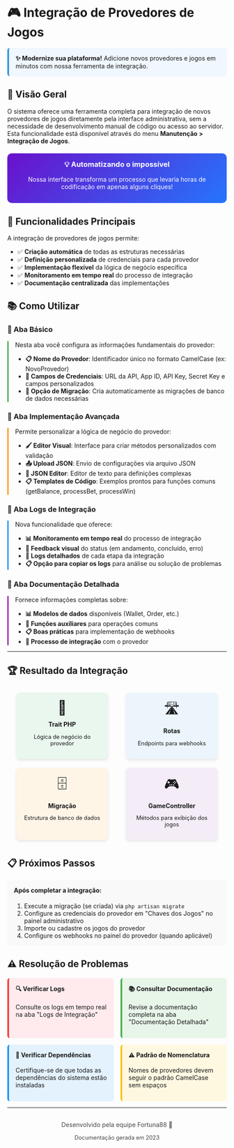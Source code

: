 # 🎮 Integração de Provedores de Jogos

<div style="background-color: #f0f7ff; padding: 15px; border-radius: 6px; border-left: 4px solid #3498db; margin-bottom: 20px;">
  <strong>✨ Modernize sua plataforma!</strong> Adicione novos provedores e jogos em minutos com nossa ferramenta de integração.
</div>

## 🌟 Visão Geral

O sistema oferece uma ferramenta completa para integração de novos provedores de jogos diretamente pela interface administrativa, sem a necessidade de desenvolvimento manual de código ou acesso ao servidor. Esta funcionalidade está disponível através do menu **Manutenção > Integração de Jogos**.

<div style="display: flex; justify-content: center; margin: 20px 0;">
  <div style="text-align: center; padding: 15px; max-width: 600px; background: linear-gradient(135deg, #6a11cb 0%, #2575fc 100%); border-radius: 10px; color: white;">
    <h3 style="margin-top: 0;">💡 Automatizando o impossível</h3>
    <p>Nossa interface transforma um processo que levaria horas de codificação em apenas alguns cliques!</p>
  </div>
</div>

## 🚀 Funcionalidades Principais

A integração de provedores de jogos permite:

- ✅ **Criação automática** de todas as estruturas necessárias
- ✅ **Definição personalizada** de credenciais para cada provedor
- ✅ **Implementação flexível** da lógica de negócio específica
- ✅ **Monitoramento em tempo real** do processo de integração
- ✅ **Documentação centralizada** das implementações

## 📚 Como Utilizar

### 🔹 Aba Básico

<div style="padding-left: 15px; border-left: 3px solid #4CAF50;">
Nesta aba você configura as informações fundamentais do provedor:

- **📋 Nome do Provedor**: Identificador único no formato CamelCase (ex: NovoProvedor)
- **🔑 Campos de Credenciais**: URL da API, App ID, API Key, Secret Key e campos personalizados
- **🔄 Opção de Migração**: Cria automaticamente as migrações de banco de dados necessárias
</div>

### 🔹 Aba Implementação Avançada

<div style="padding-left: 15px; border-left: 3px solid #FF9800;">
Permite personalizar a lógica de negócio do provedor:

- **🖌️ Editor Visual**: Interface para criar métodos personalizados com validação
- **📤 Upload JSON**: Envio de configurações via arquivo JSON
- **📝 JSON Editor**: Editor de texto para definições complexas
- **📋 Templates de Código**: Exemplos prontos para funções comuns (getBalance, processBet, processWin)
</div>

### 🔹 Aba Logs de Integração

<div style="padding-left: 15px; border-left: 3px solid #2196F3;">
Nova funcionalidade que oferece:

- **📊 Monitoramento em tempo real** do processo de integração
- **🚦 Feedback visual** do status (em andamento, concluído, erro)
- **📜 Logs detalhados** de cada etapa da integração
- **📋 Opção para copiar os logs** para análise ou solução de problemas
</div>

### 🔹 Aba Documentação Detalhada

<div style="padding-left: 15px; border-left: 3px solid #9C27B0;">
Fornece informações completas sobre:

- **📊 Modelos de dados** disponíveis (Wallet, Order, etc.)
- **🔧 Funções auxiliares** para operações comuns
- **📋 Boas práticas** para implementação de webhooks
- **🔄 Processo de integração** com o provedor
</div>

---

## 🏆 Resultado da Integração

<div style="display: flex; justify-content: space-around; flex-wrap: wrap; margin: 20px 0;">
  <div style="width: 180px; margin: 10px; text-align: center; padding: 15px; border-radius: 8px; background-color: #e9f7ef; box-shadow: 0 3px 6px rgba(0,0,0,0.1);">
    <div style="font-size: 2rem;">📄</div>
    <h4 style="margin: 10px 0;">Trait PHP</h4>
    <p style="font-size: 0.8rem;">Lógica de negócio do provedor</p>
  </div>
  <div style="width: 180px; margin: 10px; text-align: center; padding: 15px; border-radius: 8px; background-color: #ebf5fb; box-shadow: 0 3px 6px rgba(0,0,0,0.1);">
    <div style="font-size: 2rem;">🛣️</div>
    <h4 style="margin: 10px 0;">Rotas</h4>
    <p style="font-size: 0.8rem;">Endpoints para webhooks</p>
  </div>
  <div style="width: 180px; margin: 10px; text-align: center; padding: 15px; border-radius: 8px; background-color: #fef5e7; box-shadow: 0 3px 6px rgba(0,0,0,0.1);">
    <div style="font-size: 2rem;">🗄️</div>
    <h4 style="margin: 10px 0;">Migração</h4>
    <p style="font-size: 0.8rem;">Estrutura de banco de dados</p>
  </div>
  <div style="width: 180px; margin: 10px; text-align: center; padding: 15px; border-radius: 8px; background-color: #f4ecf7; box-shadow: 0 3px 6px rgba(0,0,0,0.1);">
    <div style="font-size: 2rem;">🎮</div>
    <h4 style="margin: 10px 0;">GameController</h4>
    <p style="font-size: 0.8rem;">Métodos para exibição dos jogos</p>
  </div>
</div>

## 📋 Próximos Passos

<div style="background-color: #f9f9f9; padding: 15px; border-radius: 6px; margin-bottom: 20px;">
  <h4 style="margin-top: 0;">Após completar a integração:</h4>
  <ol style="margin-bottom: 0;">
    <li>Execute a migração (se criada) via <code>php artisan migrate</code></li>
    <li>Configure as credenciais do provedor em "Chaves dos Jogos" no painel administrativo</li>
    <li>Importe ou cadastre os jogos do provedor</li>
    <li>Configure os webhooks no painel do provedor (quando aplicável)</li>
  </ol>
</div>

## ⚠️ Resolução de Problemas

<div style="display: grid; grid-template-columns: repeat(auto-fit, minmax(220px, 1fr)); gap: 15px; margin-top: 20px;">
  <div style="background-color: #ffebee; padding: 15px; border-radius: 6px; border-left: 4px solid #f44336;">
    <h4 style="margin-top: 0;">🔍 Verificar Logs</h4>
    <p>Consulte os logs em tempo real na aba "Logs de Integração"</p>
  </div>
  <div style="background-color: #e8f5e9; padding: 15px; border-radius: 6px; border-left: 4px solid #4caf50;">
    <h4 style="margin-top: 0;">📚 Consultar Documentação</h4>
    <p>Revise a documentação completa na aba "Documentação Detalhada"</p>
  </div>
  <div style="background-color: #e3f2fd; padding: 15px; border-radius: 6px; border-left: 4px solid #2196f3;">
    <h4 style="margin-top: 0;">🔧 Verificar Dependências</h4>
    <p>Certifique-se de que todas as dependências do sistema estão instaladas</p>
  </div>
  <div style="background-color: #fff8e1; padding: 15px; border-radius: 6px; border-left: 4px solid #ffc107;">
    <h4 style="margin-top: 0;">⚠️ Padrão de Nomenclatura</h4>
    <p>Nomes de provedores devem seguir o padrão CamelCase sem espaços</p>
  </div>
</div>

---

<div style="text-align: center; margin-top: 30px; opacity: 0.8;">
  <p>Desenvolvido pela equipe Fortuna88 🚀</p>
  <p style="font-size: 0.8rem;">Documentação gerada em 2023</p>
</div>
